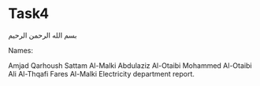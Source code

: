 # Task4
بسم الله الرحمن الرحيم

Names:

Amjad Qarhoush Sattam Al-Malki Abdulaziz Al-Otaibi Mohammed Al-Otaibi Ali Al-Thqafi Fares Al-Malki Electricity department report.

